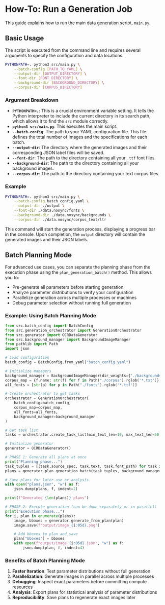 # How-To: Run a Generation Job

This guide explains how to run the main data generation script, `main.py`.

## Basic Usage

The script is executed from the command line and requires several arguments to specify the configuration and data locations.

```bash
PYTHONPATH=. python3 src/main.py \
    --batch-config [PATH_TO_YAML] \
    --output-dir [OUTPUT_DIRECTORY] \
    --font-dir [FONT_DIRECTORY] \
    --background-dir [BACKGROUND_DIRECTORY] \
    --corpus-dir [CORPUS_DIRECTORY]
```

### Argument Breakdown

- **`PYTHONPATH=.`**: This is a crucial environment variable setting. It tells the Python interpreter to include the current directory in its search path, which allows it to find the `src` module correctly.
- **`python3 src/main.py`**: This executes the main script.
- **`--batch-config`**: The path to your YAML configuration file. This file defines the total number of images and the specifications for each batch.
- **`--output-dir`**: The directory where the generated images and their corresponding JSON label files will be saved.
- **`--font-dir`**: The path to the directory containing all your `.ttf` font files.
- **`--background-dir`**: The path to the directory containing all your background images.
- **`--corpus-dir`**: The path to the directory containing your text corpus files.

### Example

```bash
PYTHONPATH=. python3 src/main.py \
    --batch-config batch_config.yaml \
    --output-dir ./output \
    --font-dir ./data.nosync/fonts \
    --background-dir ./data.nosync/backgrounds \
    --corpus-dir ./data.nosync/corpus_text/ltr
```

This command will start the generation process, displaying a progress bar in the console. Upon completion, the `output` directory will contain the generated images and their JSON labels.

## Batch Planning Mode

For advanced use cases, you can separate the planning phase from the execution phase using the `plan_generation_batch()` method. This allows you to:

- Pre-generate all parameters before starting generation
- Analyze parameter distributions to verify your configuration
- Parallelize generation across multiple processes or machines
- Debug parameter selection without running full generation

### Example: Using Batch Planning Mode

```python
from src.batch_config import BatchConfig
from src.generation_orchestrator import GenerationOrchestrator
from src.generator import OCRDataGenerator
from src.background_manager import BackgroundImageManager
from pathlib import Path
import json

# Load configuration
batch_config = BatchConfig.from_yaml("batch_config.yaml")

# Initialize managers
background_manager = BackgroundImageManager(dir_weights={"./backgrounds": 1.0})
corpus_map = {f.name: str(f) for f in Path("./corpus").rglob('*.txt')}
all_fonts = [str(p) for p in Path("./fonts").rglob('*.ttf')]

# Create orchestrator to get tasks
orchestrator = GenerationOrchestrator(
    batch_config=batch_config,
    corpus_map=corpus_map,
    all_fonts=all_fonts,
    background_manager=background_manager
)

# Get task list
tasks = orchestrator.create_task_list(min_text_len=10, max_text_len=50)

# Initialize generator
generator = OCRDataGenerator()

# PHASE 1: Generate all plans at once
print("Planning phase...")
task_tuples = [(task.source_spec, task.text, task.font_path) for task in tasks]
plans = generator.plan_generation_batch(task_tuples, background_manager)

# Save plans for later use or analysis
with open("plans.json", "w") as f:
    json.dump(plans, f, indent=2)

print(f"Generated {len(plans)} plans")

# PHASE 2: Execute generation (can be done separately or in parallel)
print("Execution phase...")
for i, plan in enumerate(plans):
    image, bboxes = generator.generate_from_plan(plan)
    image.save(f"output/image_{i:05d}.png")

    # Add bboxes to plan and save
    plan["bboxes"] = bboxes
    with open(f"output/image_{i:05d}.json", "w") as f:
        json.dump(plan, f, indent=4)
```

### Benefits of Batch Planning Mode

1. **Faster Iteration**: Test parameter distributions without full generation
2. **Parallelization**: Generate images in parallel across multiple processes
3. **Debugging**: Inspect exact parameters before committing compute resources
4. **Analysis**: Export plans for statistical analysis of parameter distributions
5. **Reproducibility**: Save plans to regenerate exact images later
